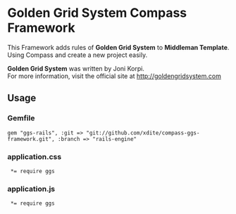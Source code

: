 Golden Grid System Compass Framework
====================================

This Framework adds rules of **Golden Grid System** to **Middleman Template**.  
Using Compass and create a new project easily.

**Golden Grid System** was written by Joni Korpi.  
For more information, visit the official site at http://goldengridsystem.com

## Usage

### Gemfile

    gem "ggs-rails", :git => "git://github.com/xdite/compass-ggs-framework.git", :branch => "rails-engine"

### application.css
    
     *= require ggs
    
### application.js
    
     *= require ggs